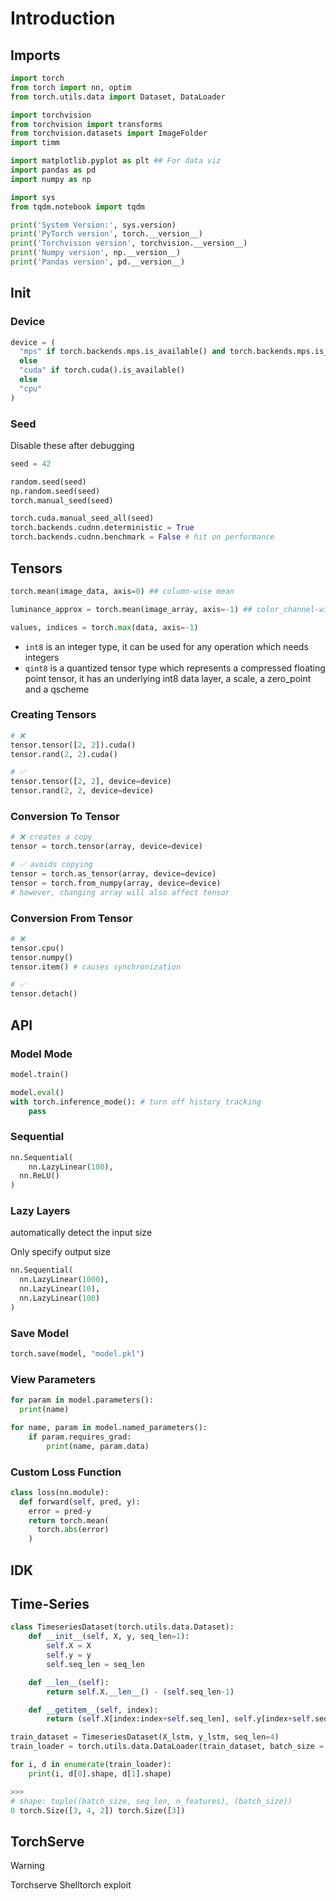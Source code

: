 # Introduction

## Imports

```python
import torch
from torch import nn, optim
from torch.utils.data import Dataset, DataLoader

import torchvision
from torchvision import transforms
from torchvision.datasets import ImageFolder
import timm

import matplotlib.pyplot as plt ## For data viz
import pandas as pd
import numpy as np

import sys
from tqdm.notebook import tqdm

print('System Version:', sys.version)
print('PyTorch version', torch.__version__)
print('Torchvision version', torchvision.__version__)
print('Numpy version', np.__version__)
print('Pandas version', pd.__version__)
```
## Init
### Device
```python
device = (
  "mps" if torch.backends.mps.is_available() and torch.backends.mps.is_built()
  else
  "cuda" if torch.cuda().is_available()
  else
  "cpu"
)
```

### Seed

Disable these after debugging
```python
seed = 42

random.seed(seed)
np.random.seed(seed)
torch.manual_seed(seed)

torch.cuda.manual_seed_all(seed)
torch.backends.cudnn.deterministic = True
torch.backends.cudnn.benchmark = False # hit on performance
```

## Tensors

```python
torch.mean(image_data, axis=0) ## column-wise mean

luminance_approx = torch.mean(image_array, axis=-1) ## color_channel-wise mean

values, indices = torch.max(data, axis=-1)
```

- `int8` is an integer type, it can be used for any operation which needs integers
- `qint8` is a quantized tensor type which represents a compressed floating point tensor, it has an underlying int8 data layer, a scale, a zero_point and a qscheme

### Creating Tensors

```python
# ❌
tensor.tensor([2, 2]).cuda()
tensor.rand(2, 2).cuda()

# ✅
tensor.tensor([2, 2], device=device)
tensor.rand(2, 2, device=device)
```

### Conversion To Tensor

```python
# ❌ creates a copy
tensor = torch.tensor(array, device=device)

# ✅ avoids copying
tensor = torch.as_tensor(array, device=device)
tensor = torch.from_numpy(array, device=device)
# however, changing array will also affect tensor
```

### Conversion From Tensor

```python
# ❌
tensor.cpu()
tensor.numpy()
tensor.item() # causes synchronization

# ✅
tensor.detach()
```

## API

### Model Mode

```python
model.train()

model.eval()
with torch.inference_mode(): # turn off history tracking
	pass
```

### Sequential

```python
nn.Sequential(
	nn.LazyLinear(100),
  nn.ReLU()
)
```

### Lazy Layers

automatically detect the input size

Only specify output size

```python
nn.Sequential(
  nn.LazyLinear(1000),
  nn.LazyLinear(10),
  nn.LazyLinear(100)
)
```

### Save Model

```python
torch.save(model, "model.pkl")
```

### View Parameters

```python
for param in model.parameters():
  print(name)

for name, param in model.named_parameters():
    if param.requires_grad:
        print(name, param.data)
```

### Custom Loss Function

```python
class loss(nn.module):
  def forward(self, pred, y):
    error = pred-y
    return torch.mean(
      torch.abs(error)
    )
```

## IDK

## Time-Series

```python
class TimeseriesDataset(torch.utils.data.Dataset):   
    def __init__(self, X, y, seq_len=1):
        self.X = X
        self.y = y
        self.seq_len = seq_len

    def __len__(self):
        return self.X.__len__() - (self.seq_len-1)

    def __getitem__(self, index):
        return (self.X[index:index+self.seq_len], self.y[index+self.seq_len-1])
```

```python
train_dataset = TimeseriesDataset(X_lstm, y_lstm, seq_len=4)
train_loader = torch.utils.data.DataLoader(train_dataset, batch_size = 3, shuffle = False)

for i, d in enumerate(train_loader):
    print(i, d[0].shape, d[1].shape)

>>>
# shape: tuple((batch_size, seq_len, n_features), (batch_size))
0 torch.Size([3, 4, 2]) torch.Size([3])
```

## TorchServe

> [!WARNING]
> Torchserve Shelltorch exploit

